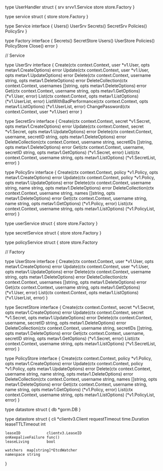 
type UserHandler struct {
	srv   srvv1.Service 
	store store.Factory
}

type service struct {
	store store.Factory
}

type Service interface {
	Users() UserSrv
	Secrets() SecretSrv
	Policies() PolicySrv
}

type Factory interface {
	Secrets() SecretStore
	Users() UserStore
	Policies() PolicyStore
	Close() error
}

// Service

type UserSrv interface {
	Create(ctx context.Context, user *v1.User, opts metav1.CreateOptions) error
	Update(ctx context.Context, user *v1.User, opts metav1.UpdateOptions) error
	Delete(ctx context.Context, username string, opts metav1.DeleteOptions) error
	DeleteCollection(ctx context.Context, usernames []string, opts metav1.DeleteOptions) error
	Get(ctx context.Context, username string, opts metav1.GetOptions) (*v1.User, error)
	List(ctx context.Context, opts metav1.ListOptions) (*v1.UserList, error)
	ListWithBadPerformance(ctx context.Context, opts metav1.ListOptions) (*v1.UserList, error)
	ChangePassword(ctx context.Context, user *v1.User) error
}

type SecretSrv interface {
	Create(ctx context.Context, secret *v1.Secret, opts metav1.CreateOptions) error
	Update(ctx context.Context, secret *v1.Secret, opts metav1.UpdateOptions) error
	Delete(ctx context.Context, username, secretID string, opts metav1.DeleteOptions) error
	DeleteCollection(ctx context.Context, username string, secretIDs []string, opts metav1.DeleteOptions) error
	Get(ctx context.Context, username, secretID string, opts metav1.GetOptions) (*v1.Secret, error)
	List(ctx context.Context, username string, opts metav1.ListOptions) (*v1.SecretList, error)
}

type PolicySrv interface {
	Create(ctx context.Context, policy *v1.Policy, opts metav1.CreateOptions) error
	Update(ctx context.Context, policy *v1.Policy, opts metav1.UpdateOptions) error
	Delete(ctx context.Context, username string, name string, opts metav1.DeleteOptions) error
	DeleteCollection(ctx context.Context, username string, names []string, opts metav1.DeleteOptions) error
	Get(ctx context.Context, username string, name string, opts metav1.GetOptions) (*v1.Policy, error)
	List(ctx context.Context, username string, opts metav1.ListOptions) (*v1.PolicyList, error)
}

type userService struct {
	store store.Factory
}

type secretService struct {
	store store.Factory
}

type policyService struct {
	store store.Factory

// Factory

type UserStore interface {
	Create(ctx context.Context, user *v1.User, opts metav1.CreateOptions) error
	Update(ctx context.Context, user *v1.User, opts metav1.UpdateOptions) error
	Delete(ctx context.Context, username string, opts metav1.DeleteOptions) error
	DeleteCollection(ctx context.Context, usernames []string, opts metav1.DeleteOptions) error
	Get(ctx context.Context, username string, opts metav1.GetOptions) (*v1.User, error)
	List(ctx context.Context, opts metav1.ListOptions) (*v1.UserList, error)
}

type SecretStore interface {
	Create(ctx context.Context, secret *v1.Secret, opts metav1.CreateOptions) error
	Update(ctx context.Context, secret *v1.Secret, opts metav1.UpdateOptions) error
	Delete(ctx context.Context, username, secretID string, opts metav1.DeleteOptions) error
	DeleteCollection(ctx context.Context, username string, secretIDs []string, opts metav1.DeleteOptions) error
	Get(ctx context.Context, username, secretID string, opts metav1.GetOptions) (*v1.Secret, error)
	List(ctx context.Context, username string, opts metav1.ListOptions) (*v1.SecretList, error)
}

type PolicyStore interface {
	Create(ctx context.Context, policy *v1.Policy, opts metav1.CreateOptions) error
	Update(ctx context.Context, policy *v1.Policy, opts metav1.UpdateOptions) error
	Delete(ctx context.Context, username string, name string, opts metav1.DeleteOptions) error
	DeleteCollection(ctx context.Context, username string, names []string, opts metav1.DeleteOptions) error
	Get(ctx context.Context, username string, name string, opts metav1.GetOptions) (*v1.Policy, error)
	List(ctx context.Context, username string, opts metav1.ListOptions) (*v1.PolicyList, error)
}

type datastore struct {
	db *gorm.DB
}

type datastore struct {
	cli             *clientv3.Client
	requestTimeout  time.Duration
	leaseTTLTimeout int

	leaseID            clientv3.LeaseID
	onKeepaliveFailure func()
	leaseLiving        bool

	watchers  map[string]*EtcdWatcher
	namespace string
}

